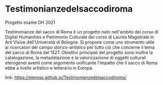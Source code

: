 # Testimonianzedelsaccodiroma
Progetto esame DH 2021

Testimonianze del sacco di Roma è un progetto nato nell'ambito del corso di Digital Humanities e Patrimonio Culturale del corso di Laurea Magistrale in Arti Visive dell'Università di Bologna. Si propone come uno strumento utile ai ricercatori del campo storico-artistico per tutto ciò che concerne il tema del sacco di Roma del 1527. Obiettivi principali del progetto sono inoltre la catalogazione, la metadatazione e la valorizzazione di oggetti culturali eterogenei aventi come argomento unificante l'impatto che il sacco di Roma ebbe a livello artistico e letterario in Europa.


link: https://eleross.github.io/Testimonianzedelsaccodiroma/
